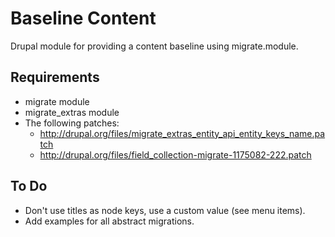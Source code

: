 Baseline Content
================

Drupal module for providing a content baseline using migrate.module.

## Requirements

* migrate module
* migrate_extras module
* The following patches:
  * http://drupal.org/files/migrate_extras_entity_api_entity_keys_name.patch
  * http://drupal.org/files/field_collection-migrate-1175082-222.patch

## To Do

* Don't use titles as node keys, use a custom value (see menu items).
* Add examples for all abstract migrations.
